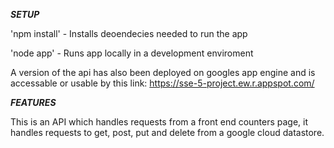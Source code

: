 **_SETUP_**

'npm install' - Installs deoendecies needed to run the app

'node app' - Runs app locally in a development enviroment

A version of the api has also been deployed on googles app engine and is accessable or usable by this link:
https://sse-5-project.ew.r.appspot.com/

**_FEATURES_**

This is an API which handles requests from a front end counters page, it handles requests to get, post, put and delete from a google cloud datastore.
